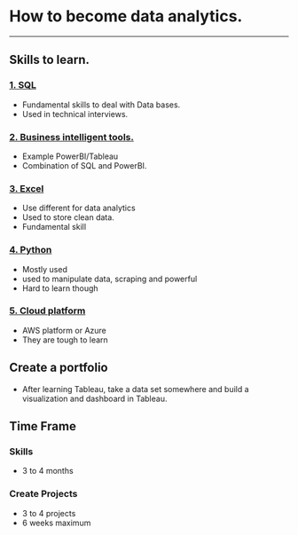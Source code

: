 # How to become data analytics.
___
## Skills to learn.

### <u>1. SQL</u>
- Fundamental skills to deal with Data bases.
- Used in technical interviews.
### <u>2. Business intelligent tools.</u>
- Example PowerBI/Tableau 
- Combination of SQL and PowerBI.
### <u>3. Excel</u>
- Use different for data analytics
- Used to store clean data.
- Fundamental skill
### <u>4. Python</u>
- Mostly used
- used to manipulate data, scraping and powerful
- Hard to learn though
### <u>5. Cloud platform</u>
- AWS platform or Azure
- They are tough to learn

## Create a portfolio
- After learning Tableau, take a data set somewhere and build a visualization and dashboard in Tableau.

## Time Frame

### Skills
- 3 to 4 months

### Create Projects
- 3 to 4 projects
- 6 weeks maximum
